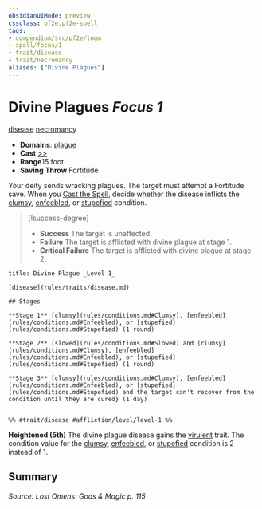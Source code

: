 ```yaml
---
obsidianUIMode: preview
cssclass: pf2e,pf2e-spell
tags:
- compendium/src/pf2e/logm
- spell/focus/1
- trait/disease
- trait/necromancy
aliases: ["Divine Plagues"]
---
```

# Divine Plagues *Focus 1*   
[disease](rules/traits/disease.md)  [necromancy](rules/traits/necromancy.md)  

- **Domains**: [plague](compendium/setting/domains.md#Plague)
- **Cast** [>>](rules/core-rulebook/chapter-9-playing-the-game.md#Actions "Two-Action") 
- **Range**15 foot
- **Saving Throw** Fortitude

Your deity sends wracking plagues. The target must attempt a Fortitude save. When you [Cast the Spell](rules/actions/cast-a-spell.md), decide whether the disease inflicts the [clumsy](rules/conditions.md#Clumsy), [enfeebled](rules/conditions.md#Enfeebled), or [stupefied](rules/conditions.md#Stupefied) condition.

> [!success-degree] 
> - **Success** The target is unaffected.
> - **Failure** The target is afflicted with divine plague at stage 1.
> - **Critical Failure** The target is afflicted with divine plague at stage 2.

```ad-inline-affliction
title: Divine Plague _Level 1_

[disease](rules/traits/disease.md)  

## Stages

**Stage 1** [clumsy](rules/conditions.md#Clumsy), [enfeebled](rules/conditions.md#Enfeebled), or [stupefied](rules/conditions.md#Stupefied) (1 round)

**Stage 2** [slowed](rules/conditions.md#Slowed) and [clumsy](rules/conditions.md#Clumsy), [enfeebled](rules/conditions.md#Enfeebled), or [stupefied](rules/conditions.md#Stupefied) (1 round)

**Stage 3** [clumsy](rules/conditions.md#Clumsy), [enfeebled](rules/conditions.md#Enfeebled), or [stupefied](rules/conditions.md#Stupefied) and the target can't recover from the condition until they are cured} (1 day)


%% #trait/disease #affliction/level/level-1 %%
```

**Heightened (5th)** The divine plague disease gains the [virulent](rules/traits/virulent.md) trait. The condition value for the [clumsy](rules/conditions.md#Clumsy), [enfeebled](rules/conditions.md#Enfeebled), or [stupefied](rules/conditions.md#Stupefied) condition is 2 instead of 1.

## Summary

*Source: Lost Omens: Gods & Magic p. 115*